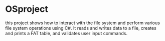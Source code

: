 # OSproject
this project shows how to interact with the file system and perform various file system operations using C#. It reads and writes data to a file, creates and prints a FAT table, and validates user input commands.
